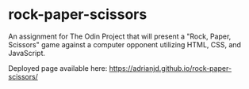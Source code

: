 # rock-paper-scissors

An assignment for The Odin Project that will present a "Rock, Paper, Scissors" game against a computer opponent utilizing HTML, CSS, and JavaScript.

Deployed page available here: https://adrianjd.github.io/rock-paper-scissors/